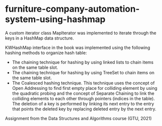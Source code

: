 # furniture-company-automation-system-using-hashmap

A custom iterator class MapIterator was implemented to iterate through the keys in a HashMap data structure.

KWHashMap interface in the book was implemented using the following hashing methods to organize hash
table:
- The chaining technique for hashing by using linked lists to chain items on the same table slot.
- The chaining technique for hashing by using TreeSet to chain items on the same table slot.
- The Coalesced hashing technique. This technique uses the concept of Open Addressing to find first empty place for colliding element by using the quadratic probing and the concept of Separate Chaining to link the colliding elements to each other through pointers (indices in the table). The deletion of a key is performed by linking its next entry to the entry that points the deleted key by replacing deleted entry by the next entry.

Assignment from the Data Structures and Algorithms course (GTU, 2021)
